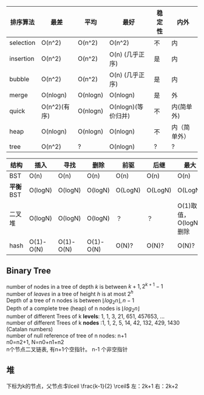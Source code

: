 | 排序算法  | 最差         | 平均     | 最好               | 稳定性 | 内外         |
| --------- | ------------ | -------- | ------------------ | ------ | ------------ |
| selection | O(n^2)       | O(n^2)   | O(n^2)             | 不     | 内           |
| insertion | O(n^2)       | O(n^2)   | O(n) (几乎正序)    | 是     | 内           |
| bubble    | O(n^2)       | O(n^2)   | O(n) (几乎正序)    | 是     | 内           |
| merge     | O(nlogn)     | O(nlogn) | O(nlogn)           | 是     | 外           |
| quick     | O(n^2)(有序) | O(nlogn) | O(nlogn)(等价归并) | 不     | 内(简单外)   |
| heap      | O(nlogn)     | O(nlogn) | O(nlogn)           | 不     | 内（简单外） |
| tree      | O(n^2)       | ?        | O(nlogn)           | ?      | ?            |


| 结构        | 插入      | 寻找      | 删除      | 前驱    | 后继    | 最大                  |
| ----------- | --------- | --------- | --------- | ------- | ------- | --------------------- |
| BST         | O(n)      | O(n)      | O(n)      | O(n)    | O(n)    | O(n)                  |
| **平衡**BST | O(logN)   | O(logN)   | O(logN)   | O(LogN) | O(LogN) | O(LogN)               |
| 二叉堆      | O(logN)   | O(logN)   | O(logN)   | ？      | ？      | O(1)取值，O(logN)删除 |
| hash        | O(1)-O(N) | O(1)-O(N) | O(1)-O(N) | O(N)?   | O(N)?   | O(N)?                 |

## Binary Tree
number of nodes in a tree of depth $k$ is between $k+1,2^{k+1}-1$   
number of *leaves* in a tree of height $h$ is at most $2^h$    
Depth of a tree of n nodes is between $\lfloor log_2n\rfloor,  n−1$   
Depth of a complete tree (heap) of n nodes is $\lfloor log_2n\rfloor$   
number of different Trees of k **levels**:  1, 1, 3, 21, 651, 457653, ...  
number of different Trees of k **nodes** :1, 1, 2, 5, 14, 42, 132, 429, 1430 (Catalan numbers)  
number of null reference of tree of n nodes: n+1  
n0=n2+1, N=n0+n1+n2  
n个节点二叉链表, 有n+1个空指针。 n-1 个非空指针

## 堆  
下标为k的节点，父节点:$\lceil \frac{k-1}{2} \rceil$ 左：2k+1 右：2k+2  
